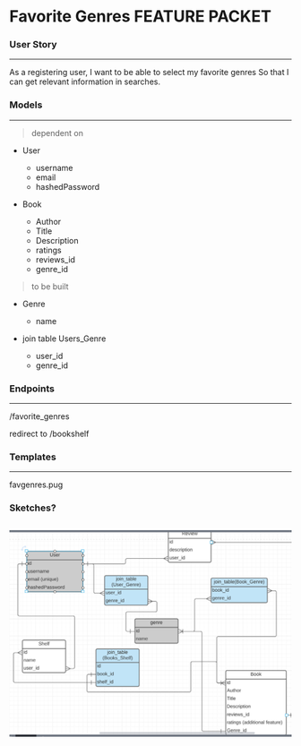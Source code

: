 # Favorite Genres FEATURE PACKET

### User Story
---
As a registering user,
I want to be able to select my favorite genres
So that I can get relevant information in searches.

### Models
---
> dependent on
- User
  - username
  - email
  - hashedPassword

- Book
  - Author
  - Title
  - Description
  - ratings
  - reviews_id
  - genre_id

> to be built

- Genre
  - name

- join table Users_Genre
  - user_id
  - genre_id

### Endpoints
---

/favorite_genres

redirect to /bookshelf

### Templates
---

favgenres.pug


### Sketches?
![Model](../images/table-model-diagram.png)
---
